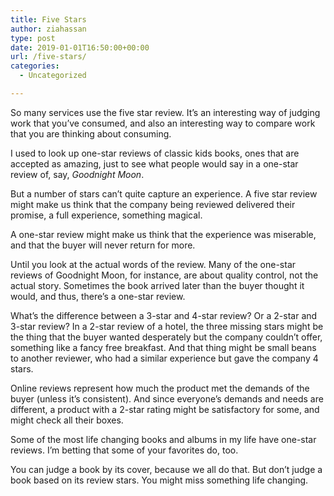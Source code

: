 ```yaml
---
title: Five Stars
author: ziahassan
type: post
date: 2019-01-01T16:50:00+00:00
url: /five-stars/
categories:
  - Uncategorized

---
```

So many services use the five star review. It’s an interesting way of judging work that you’ve consumed, and also an interesting way to compare work that you are thinking about consuming. 

I used to look up one-star reviews of classic kids books, ones that are accepted as amazing, just to see what people would say in a one-star review of, say, _Goodnight Moon_.

But a number of stars can’t quite capture an experience. A five star review might make us think that the company being reviewed delivered their promise, a full experience, something magical.

A one-star review might make us think that the experience was miserable, and that the buyer will never return for more.

Until you look at the actual words of the review. Many of the one-star reviews of Goodnight Moon, for instance, are about quality control, not the actual story. Sometimes the book arrived later than the buyer thought it would, and thus, there’s a one-star review.

What’s the difference between a 3-star and 4-star review? Or a 2-star and 3-star review? In a 2-star review of a hotel, the three missing stars might be the thing that the buyer wanted desperately but the company couldn’t offer, something like a fancy free breakfast. And that thing might be small beans to another reviewer, who had a similar experience but gave the company 4 stars.

Online reviews represent how much the product met the demands of the buyer (unless it’s consistent). And since everyone’s demands and needs are different, a product with a 2-star rating might be satisfactory for some, and might check all their boxes.

Some of the most life changing books and albums in my life have one-star reviews. I’m betting that some of your favorites do, too.

You can judge a book by its cover, because we all do that. But don’t judge a book based on its review stars. You might miss something life changing.